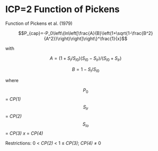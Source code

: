 # ICP=2  Function of Pickens

Function of Pickens et al. (1979)

$$P_{cap}=-P_0\left\{ln\left[\frac{A}{B}\left(1+\sqrt{1-\frac{B^2}{A^2}}\right)\right]\right\}^\frac{1}{x}$$

with

$$A = (1 + S_l/S_{l0})(S_{l0} - S_{lr})/(S_{l0} + S_{lr})$$

$$B = 1 - S_l/S_{l0}$$

where

$$P_0$$= _CP(1)_    $$S_{lr}$$= _CP(2)_   $$S_{lo}$$= _CP(3)_   _x_ = _CP(4)_

Restrictions:    0 < _CP(2)_ < 1 ≤ _CP(3)_;      _CP(4)_ ≠ 0
